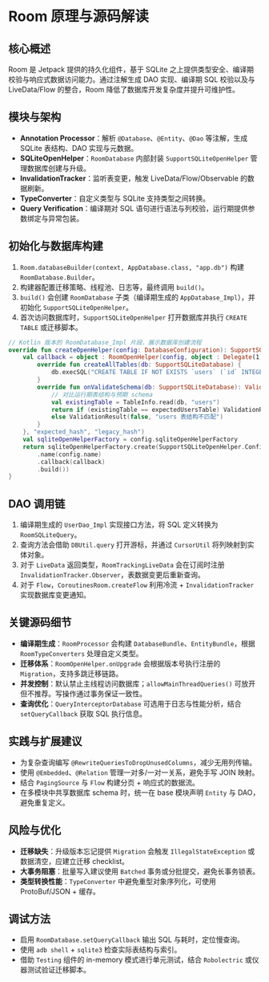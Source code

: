 # Room 原理与源码解读

## 核心概述
Room 是 Jetpack 提供的持久化组件，基于 SQLite 之上提供类型安全、编译期校验与响应式数据访问能力。通过注解生成 DAO 实现、编译期 SQL 校验以及与 LiveData/Flow 的整合，Room 降低了数据库开发复杂度并提升可维护性。

## 模块与架构
- **Annotation Processor**：解析 `@Database`、`@Entity`、`@Dao` 等注解，生成 SQLite 表结构、DAO 实现与元数据。
- **SQLiteOpenHelper**：`RoomDatabase` 内部封装 `SupportSQLiteOpenHelper` 管理数据库创建与升级。
- **InvalidationTracker**：监听表变更，触发 LiveData/Flow/Observable 的数据刷新。
- **TypeConverter**：自定义类型与 SQLite 支持类型之间转换。
- **Query Verification**：编译期对 SQL 语句进行语法与列校验，运行期提供参数绑定与异常包装。

## 初始化与数据库构建
1. `Room.databaseBuilder(context, AppDatabase.class, "app.db")` 构建 `RoomDatabase.Builder`。
2. 构建器配置迁移策略、线程池、日志等，最终调用 `build()`。
3. `build()` 会创建 `RoomDatabase` 子类（编译期生成的 `AppDatabase_Impl`），并初始化 `SupportSQLiteOpenHelper`。
4. 首次访问数据库时，`SupportSQLiteOpenHelper` 打开数据库并执行 `CREATE TABLE` 或迁移脚本。

```kotlin
// Kotlin 版本的 RoomDatabase_Impl 片段，展示数据库创建流程
override fun createOpenHelper(config: DatabaseConfiguration): SupportSQLiteOpenHelper {
    val callback = object : RoomOpenHelper(config, object : Delegate(1) { // schemaVersion
        override fun createAllTables(db: SupportSQLiteDatabase) {
            db.execSQL("CREATE TABLE IF NOT EXISTS `users` (`id` INTEGER PRIMARY KEY AUTOINCREMENT, `name` TEXT NOT NULL)")
        }
        override fun onValidateSchema(db: SupportSQLiteDatabase): ValidationResult {
            // 对比运行期表结构与预期 schema
            val existingTable = TableInfo.read(db, "users")
            return if (existingTable == expectedUsersTable) ValidationResult(true, null)
            else ValidationResult(false, "users 表结构不匹配")
        }
    }, "expected_hash", "legacy_hash")
    val sqliteOpenHelperFactory = config.sqliteOpenHelperFactory
    return sqliteOpenHelperFactory.create(SupportSQLiteOpenHelper.Configuration.builder(config.context)
        .name(config.name)
        .callback(callback)
        .build())
}
```

## DAO 调用链
1. 编译期生成的 `UserDao_Impl` 实现接口方法，将 SQL 定义转换为 `RoomSQLiteQuery`。
2. 查询方法会借助 `DBUtil.query` 打开游标，并通过 `CursorUtil` 将列映射到实体对象。
3. 对于 `LiveData` 返回类型，`RoomTrackingLiveData` 会在订阅时注册 `InvalidationTracker.Observer`，表数据变更后重新查询。
4. 对于 `Flow`，`CoroutinesRoom.createFlow` 利用冷流 + `InvalidationTracker` 实现数据库变更通知。

## 关键源码细节
- **编译期生成**：`RoomProcessor` 会构建 `DatabaseBundle`、`EntityBundle`，根据 `RoomTypeConverters` 处理自定义类型。
- **迁移体系**：`RoomOpenHelper.onUpgrade` 会根据版本号执行注册的 `Migration`，支持多跳迁移链路。
- **并发控制**：默认禁止主线程访问数据库；`allowMainThreadQueries()` 可放开但不推荐。写操作通过事务保证一致性。
- **查询优化**：`QueryInterceptorDatabase` 可选用于日志与性能分析，结合 `setQueryCallback` 获取 SQL 执行信息。

## 实践与扩展建议
- 为复杂查询编写 `@RewriteQueriesToDropUnusedColumns`，减少无用列传输。
- 使用 `@Embedded`、`@Relation` 管理一对多/一对一关系，避免手写 JOIN 映射。
- 结合 `PagingSource` 与 `Flow` 构建分页 + 响应式的数据流。
- 在多模块中共享数据库 schema 时，统一在 base 模块声明 `Entity` 与 DAO，避免重复定义。

## 风险与优化
- **迁移缺失**：升级版本忘记提供 `Migration` 会触发 `IllegalStateException` 或数据清空，应建立迁移 checklist。
- **大事务阻塞**：批量写入建议使用 `Batched` 事务或分批提交，避免长事务锁表。
- **类型转换性能**：`TypeConverter` 中避免重型对象序列化，可使用 ProtoBuf/JSON + 缓存。

## 调试方法
- 启用 `RoomDatabase.setQueryCallback` 输出 SQL 与耗时，定位慢查询。
- 使用 `adb shell` + `sqlite3` 检查实际表结构与索引。
- 借助 `Testing` 组件的 in-memory 模式进行单元测试，结合 `Robolectric` 或仪器测试验证迁移脚本。
